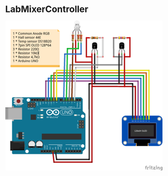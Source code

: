 # LabMixerController

<img src="https://github.com/RomanSereda/LabMixerController/blob/master/Sketch.png" width="500">
